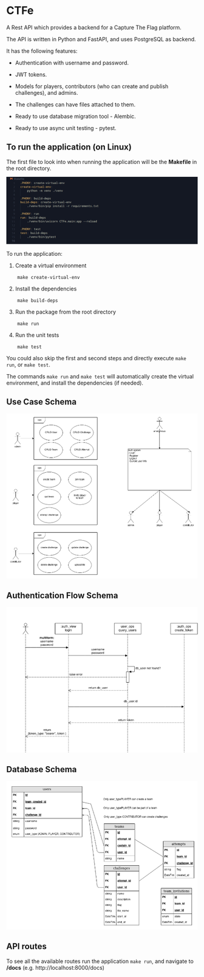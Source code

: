 # CTFe

A Rest API which provides a backend for a Capture The Flag platform.

The API is written in Python and FastAPI, and uses PostgreSQL as backend.

It has the following features:

- Authentication with username and password.

- JWT tokens.

- Models for players, contributors (who can create and publish challenges), and admins.

- The challenges can have files attached to them.

- Ready to use database migration tool - Alembic.

- Ready to use async unit testing - pytest.

## To run the application (on Linux)

The first file to look into when running the application will be the **Makefile** in the root directory.

![Makefile](makefile.png)

To run the application:

1. Create a virtual environment

```
    make create-virtual-env
```

2. Install the dependencies

```
    make build-deps
```

3. Run the package from the root directory

```
    make run
```

4. Run the unit tests

```
    make test
```

You could also skip the first and second steps and directly execute `make run`, or `make test`.

The commands `make run` and `make test` will automatically create the virtual environment, and install the dependencies (if needed).

## Use Case Schema

![use case](use_case.png)

## Authentication Flow Schema

![auth flow](auth_flow.png)

## Database Schema

![database schema](database.png)

## API routes

To see all the available routes run the application `make run`, and navigate to **/docs** (e.g. http://localhost:8000/docs)

